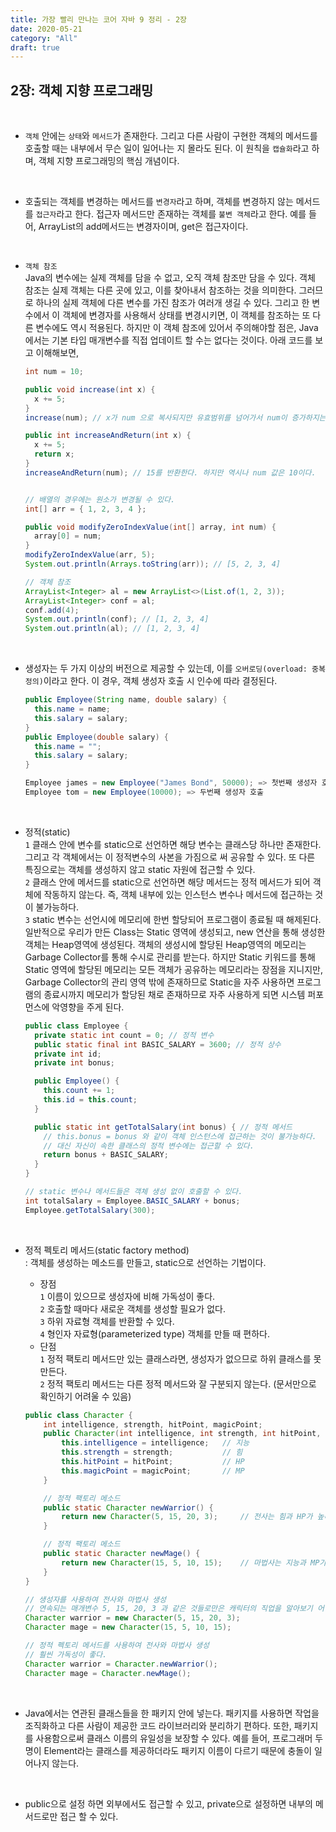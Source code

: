 ```yaml
---
title: 가장 빨리 만나는 코어 자바 9 정리 - 2장
date: 2020-05-21
category: "All"
draft: true
---
```


## 2장: 객체 지향 프로그래밍

<br>

- `객체` 안에는 `상태`와 `메서드`가 존재한다. 그리고 다른 사람이 구현한 객체의 메서드를 호출할 때는 내부에서 무슨 일이 일어나는 지 몰라도 된다. 이 원칙을 `캡슐화`라고 하며, 객체 지향 프로그래밍의 핵심 개념이다.

<br>

- 호출되는 객체를 변경하는 메서드를 `변경자`라고 하며, 객체를 변경하지 않는 메서드를 `접근자`라고 한다. 접근자 메서드만 존재하는 객체를 `불변 객체`라고 한다. 예를 들어, ArrayList의 add메서드는 변경자이며, get은 접근자이다.

<br>

- `객체 참조`  
  Java의 변수에는 실제 객체를 담을 수 없고, 오직 객체 참조만 담을 수 있다. 객체 참조는 실제 객체는 다른 곳에 있고, 이를 찾아내서 참조하는 것을 의미한다. 그러므로 하나의 실제 객체에 다른 변수를 가진 참조가 여러개 생길 수 있다. 그리고 한 변수에서 이 객체에 변경자를 사용해서 상태를 변경시키면, 이 객체를 참조하는 또 다른 변수에도 역시 적용된다. 하지만 이 객체 참조에 있어서 주의해야할 점은, Java에서는 기본 타입 매개변수를 직접 업데이트 할 수는 없다는 것이다. 아래 코드를 보고 이해해보면,

    ```java
    int num = 10;

    public void increase(int x) {
      x += 5;
    }
    increase(num); // x가 num 으로 복사되지만 유효범위를 넘어가서 num이 증가하지는 않는다. 즉, num값은 여전히 10이다.

    public int increaseAndReturn(int x) {
      x += 5;
      return x;
    }
    increaseAndReturn(num); // 15를 반환한다. 하지만 역시나 num 값은 10이다.


    // 배열의 경우에는 원소가 변경될 수 있다.
    int[] arr = { 1, 2, 3, 4 };

    public void modifyZeroIndexValue(int[] array, int num) {
      array[0] = num;
    }
    modifyZeroIndexValue(arr, 5);
    System.out.println(Arrays.toString(arr)); // [5, 2, 3, 4]

    // 객체 참조
    ArrayList<Integer> al = new ArrayList<>(List.of(1, 2, 3));
    ArrayList<Integer> conf = al;
    conf.add(4);
    System.out.println(conf); // [1, 2, 3, 4]
    System.out.println(al); // [1, 2, 3, 4]
    ```

<br>

- 생성자는 두 가지 이상의 버전으로 제공할 수 있는데, 이를 `오버로딩(overload: 중복 정의)`이라고 한다. 이 경우, 객체 생성자 호출 시 인수에 따라 결정된다.

    ```java
    public Employee(String name, double salary) {
      this.name = name;
      this.salary = salary;
    }
    public Employee(double salary) {
      this.name = "";
      this.salary = salary;
    }

    Employee james = new Employee("James Bond", 50000); => 첫번째 생성자 호출
    Employee tom = new Employee(10000); => 두번째 생성자 호출
    ```

<br>

- 정적(static)  
  `1` 클래스 안에 변수를 static으로 선언하면 해당 변수는 클래스당 하나만 존재한다. 그리고 각 객체에서는 이 정적변수의 사본을 가짐으로 써 공유할 수 있다. 또 다른 특징으로는 객체를 생성하지 않고 static 자원에 접근할 수 있다.  
  `2` 클래스 안에 메서드를 static으로 선언하면 해당 메서드는 정적 메서드가 되어 객체에 작동하지 않는다. 즉, 객체 내부에 있는 인스턴스 변수나 메서드에 접근하는 것이 불가능하다.  
  `3` static 변수는 선언시에 메모리에 한번 할당되어 프로그램이 종료될 때 해제된다. 일반적으로 우리가 만든 Class는 Static 영역에 생성되고, new 연산을 통해 생성한 객체는 Heap영역에 생성된다. 객체의 생성시에 할당된 Heap영역의 메모리는 Garbage Collector를 통해 수시로 관리를 받는다. 하지만 Static 키워드를 통해 Static 영역에 할당된 메모리는 모든 객체가 공유하는 메모리라는 장점을 지니지만, Garbage Collector의 관리 영역 밖에 존재하므로 Static을 자주 사용하면 프로그램의 종료시까지 메모리가 할당된 채로 존재하므로 자주 사용하게 되면 시스템 퍼포먼스에 악영향을 주게 된다.

    ```java
    public class Employee {
      private static int count = 0; // 정적 변수
      public static final int BASIC_SALARY = 3600; // 정적 상수
      private int id;
      private int bonus;

      public Employee() {
        this.count += 1;
        this.id = this.count;
      }

      public static int getTotalSalary(int bonus) { // 정적 메서드
        // this.bonus = bonus 와 같이 객체 인스턴스에 접근하는 것이 불가능하다.
        // 대신 자신이 속한 클래스의 정적 변수에는 접근할 수 있다.
        return bonus + BASIC_SALARY;
      }
    }

    // static 변수나 메서드들은 객체 생성 없이 호출할 수 있다.
    int totalSalary = Employee.BASIC_SALARY + bonus;
    Employee.getTotalSalary(300);
    ```

<br>

- 정적 펙토리 메서드(static factory method)  
  : 객체를 생성하는 메소드를 만들고, static으로 선언하는 기법이다.  
  - 장점  
    `1` 이름이 있으므로 생성자에 비해 가독성이 좋다.  
    `2` 호출할 때마다 새로운 객체를 생성할 필요가 없다.  
    `3` 하위 자료형 객체를 반환할 수 있다.  
    `4` 형인자 자료형(parameterized type) 객체를 만들 때 편하다.  
  - 단점  
    `1` 정적 팩토리 메서드만 있는 클래스라면, 생성자가 없으므로 하위 클래스를 못 만든다.  
    `2` 정적 팩토리 메서드는 다른 정적 메서드와 잘 구분되지 않는다. (문서만으로 확인하기 어려울 수 있음)  

  ```java
  public class Character {
      int intelligence, strength, hitPoint, magicPoint;
      public Character(int intelligence, int strength, int hitPoint, int magicPoint) {
          this.intelligence = intelligence;   // 지능
          this.strength = strength;           // 힘
          this.hitPoint = hitPoint;           // HP
          this.magicPoint = magicPoint;       // MP
      }

      // 정적 팩토리 메소드
      public static Character newWarrior() {
          return new Character(5, 15, 20, 3);     // 전사는 힘과 HP가 높다
      }

      // 정적 팩토리 메소드
      public static Character newMage() {
          return new Character(15, 5, 10, 15);    // 마법사는 지능과 MP가 높다
      }
  }
  
  // 생성자를 사용하여 전사와 마법사 생성
  // 연속되는 매개변수 5, 15, 20, 3 과 같은 것들로만은 캐릭터의 직업을 알아보기 어렵다.
  Character warrior = new Character(5, 15, 20, 3);
  Character mage = new Character(15, 5, 10, 15);
  
  // 정적 펙토리 메서드를 사용하여 전사와 마법사 생성
  // 훨씬 가독성이 좋다.
  Character warrior = Character.newWarrior();
  Character mage = Character.newMage();
  ```

<br>

- Java에서는 연관된 클래스들을 한 패키지 안에 넣는다. 패키지를 사용하면 작업을 조직화하고 다른 사람이 제공한 코드 라이브러리와 분리하기 편하다. 또한, 패키지를 사용함으로써 클래스 이름의 유일성을 보장할 수 있다. 예를 들어, 프로그래머 두 명이 Element라는 클래스를 제공하더라도 패키지 이름이 다르기 때문에 충돌이 일어나지 않는다.

<br>

- public으로 설정 하면 외부에서도 접근할 수 있고, private으로 설정하면 내부의 메서드로만 접근 할 수 있다.
